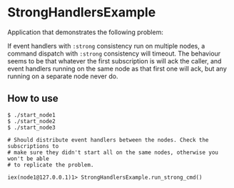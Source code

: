 # StrongHandlersExample

Application that demonstrates the following problem:

If event handlers with `:strong` consistency run on multiple nodes, a command
dispatch with `:strong` consistency will timeout. The behaviour seems to be that
whatever the first subscription is will ack the caller, and event handlers
running on the same node as that first one will ack, but any running on a
separate node never do.

## How to use

```
$ ./start_node1
$ ./start_node2
$ ./start_node3

# Should distribute event handlers between the nodes. Check the subscriptions to
# make sure they didn't start all on the same nodes, otherwise you won't be able
# to replicate the problem.

iex(node1@127.0.0.1)1> StrongHandlersExample.run_strong_cmd()
```
